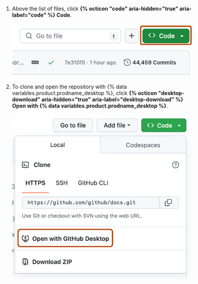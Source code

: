 1. Above the list of files, click **{% octicon "code" aria-hidden="true" aria-label="code" %} Code**.

   ![Screenshot of the list of files on the landing page of a repository. The "Code" button is highlighted with a dark orange outline.](/assets/images/help/repository/code-button.png)
1. To clone and open the repository with {% data variables.product.prodname_desktop %}, click **{% octicon "desktop-download" aria-hidden="true" aria-label="desktop-download" %} Open with {% data variables.product.prodname_desktop %}**.

   ![Screenshot of the "Code" dropdown for a repository. A button, labeled "Open with {% data variables.product.prodname_desktop %}" is outlined in dark orange.](/assets/images/help/repository/open-with-desktop.png)
